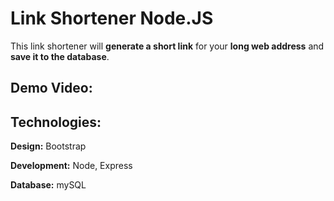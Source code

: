 # Link Shortener Node.JS

This link shortener will **generate a short link** for your **long web
address** and **save it to the database**.

## Demo Video:

## Technologies:

**Design:** Bootstrap

**Development:** Node, Express

**Database:** mySQL
